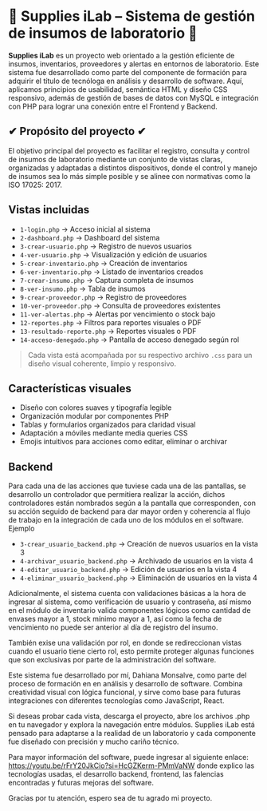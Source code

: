 # 🧪 Supplies iLab – Sistema de gestión de insumos de laboratorio 🧪

**Supplies iLab** es un proyecto web orientado a la gestión eficiente de insumos, inventarios, proveedores y alertas en entornos de laboratorio. Este sistema fue desarrollado como parte del componente de formación para adquirir el título de tecnóloga en análisis y desarrollo de software. Aquí, aplicamos principios de usabilidad, semántica HTML y diseño CSS responsivo, además de gestión de bases de datos con MySQL e integración con PHP para lograr una conexión entre el Frontend y Backend.

## ✔ Propósito del proyecto ✔

El objetivo principal del proyecto es facilitar el registro, consulta y control de insumos de laboratorio mediante un conjunto de vistas claras, organizadas y adaptadas a distintos dispositivos, donde el control y manejo de insumos sea lo más simple posible y se alinee con normativas como la ISO 17025: 2017. 

##  Vistas incluidas

- `1-login.php` → Acceso inicial al sistema
- `2-dashboard.php` → Dashboard del sistema
- `3-crear-usuario.php` → Registro de nuevos usuarios  
- `4-ver-usuario.php` → Visualización y edición de usuarios  
- `5-crear-inventario.php` → Creación de inventarios   
- `6-ver-inventario.php` → Listado de inventarios creados  
- `7-crear-insumo.php` → Captura completa de insumos  
- `8-ver-insumo.php` → Tabla de insumos   
- `9-crear-proveedor.php` → Registro de proveedores  
- `10-ver-proveedor.php` → Consulta de proveedores existentes  
- `11-ver-alertas.php` → Alertas por vencimiento o stock bajo  
- `12-reportes.php` → Filtros para reportes visuales o PDF
- `13-resultado-reporte.php` → Reportes visuales o PDF
- `14-acceso-denegado.php` → Pantalla de acceso denegado según rol

> Cada vista está acompañada por su respectivo archivo `.css` para un diseño visual coherente, limpio y responsivo.

##  Características visuales

- Diseño con colores suaves y tipografía legible  
- Organización modular por componentes PHP   
- Tablas y formularios organizados para claridad visual  
- Adaptación a móviles mediante media queries CSS 
- Emojis intuitivos para acciones como editar, eliminar o archivar

## Backend
Para cada una de las acciones que tuviese cada una de las pantallas, se desarrollo un controlador que permitiera realizar la acción, dichos controladores están nombrados según a la pantalla que corresponden, con su acción seguido de backend para dar mayor orden y coherencia al flujo de trabajo en la integración de cada uno de los módulos en el software. Ejemplo 
- `3-crear_usuario_backend.php` → Creación de nuevos usuarios en la vista 3
- `4-archivar_usuario_backend.php` → Archivado de usuarios en la vista 4
- `4-editar_usuario_backend.php` → Edición de usuarios en la vista 4
- `4-eliminar_usuario_backend.php` → Eliminación de usuarios en la vista 4

Adicionalmente, el sistema cuenta con validaciones básicas a la hora de ingresar al sistema, como verificación de usuario y contraseña, así mismo en el módulo de inventario valida componentes lógicos como cantidad de envases mayor a 1, stock mínimo mayor a 1, así como la fecha de vencimiento no puede ser anterior al día de registro del insumo.

También exise una validación por rol, en donde se redireccionan vistas cuando el usuario tiene cierto rol, esto permite proteger algunas funciones que son exclusivas por parte de la administración del software.

Este sistema fue desarrollado por mí, Dahiana Monsalve, como parte del proceso de formación en en análisis y desarrollo de software. Combina creatividad visual con lógica funcional, y sirve como base para futuras integraciones con diferentes tecnologías como JavaScript, React.

Si deseas probar cada vista, descarga el proyecto, abre los archivos .php en tu navegador y explora la navegación entre módulos. Supplies iLab está pensado para adaptarse a la realidad de un laboratorio y cada componente fue diseñado con precisión y mucho cariño técnico.

Para mayor información del software, puede ingresar al siguiente enlace: https://youtu.be/rFrY20JkCio?si=HcGZKerm-PMmVaNW donde explico las tecnologías usadas, el desarrollo backend, frontend, las falencias encontradas y futuras mejoras del software. 

Gracias por tu atención, espero sea de tu agrado mi proyecto.
